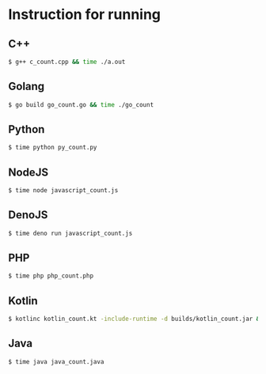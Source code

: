 # Instruction for running

## C++
```bash
$ g++ c_count.cpp && time ./a.out
```

## Golang
```bash
$ go build go_count.go && time ./go_count
```

## Python
```bash 
$ time python py_count.py
```

## NodeJS
```bash 
$ time node javascript_count.js
```

## DenoJS
```bash 
$ time deno run javascript_count.js
```

## PHP
```bash 
$ time php php_count.php
```

## Kotlin
```bash 
$ kotlinc kotlin_count.kt -include-runtime -d builds/kotlin_count.jar && time java -jar builds/kotlin_count.jar
```

## Java
```bash 
$ time java java_count.java
```
